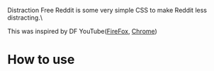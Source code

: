 Distraction Free Reddit is some very simple CSS to make Reddit less distracting.\

This was inspired by DF YouTube([FireFox](https://addons.mozilla.org/en-US/firefox/addon/df-youtube/?utm_source=addons.mozilla.org&utm_medium=referral&utm_content=search), [Chrome](https://chrome.google.com/webstore/detail/df-tube-distraction-free/mjdepdfccjgcndkmemponafgioodelna))

# How to use
